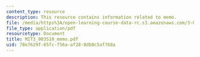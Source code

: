 ```yaml
---
content_type: resource
description: This resource contains information related to memo.
file: /media/https%3A/open-learning-course-data-rc.s3.amazonaws.com/3-003-principles-of-engineering-practice-spring-2010/78e7629f65fcf56aaf280db9c5af768a_MIT3_003S10_memo.pdf
file_type: application/pdf
resourcetype: Document
title: MIT3_003S10_memo.pdf
uid: 78e7629f-65fc-f56a-af28-0db9c5af768a
---
```

